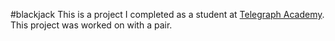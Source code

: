 #blackjack
This is a project I completed as a student at [Telegraph Academy](http://telegraphacademy.com). This project was worked on with a pair.
